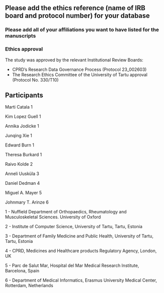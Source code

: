 ## Please add the ethics reference (name of IRB board and protocol number) for your database

### Please add all of your affiliations you want to have listed for the manuscripts

### Ethics approval
The study was approved by the relevant Institutional Review Boards: 
- CPRD’s Research Data Governance Process (Protocol 23_002603)
- The Research Ethics Committee of the University of Tartu approval (Protocol No. 330/T10)

## Participants

Marti Catala 1

Kim Lopez Guell 1

Annika Jodicke 1

Junqing Xie 1

Edward Burn 1

Theresa Burkard 1

Raivo Kolde 2

Anneli Uusküla 3

Daniel Dedman 4

Miguel A. Mayer 5

Johnmary T. Arinze 6

1 - Nuffield Department of Orthopaedics, Rheumatology and Musculoskeletal Sciences. University of Oxford

2 - Institute of Computer Science, University of Tartu, Tartu, Estonia

3 - Department of Family Medicine and Public Health, University of Tartu, Tartu, Estonia

4 - CPRD, Medicines and Healthcare products Regulatory Agency, London, UK

5 - Parc de Salut Mar, Hospital del Mar Medical Research Institute, Barcelona, Spain 

6 - Department of Medical Informatics, Erasmus University Medical Center, Rotterdam, Netherlands




